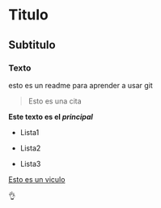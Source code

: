 # Titulo

## Subtitulo

### Texto

esto es un readme para aprender a usar git

 > Esto es una cita

 **Este texto es el _principal_**


 - Lista1

 * Lista2

 + Lista3

 [Esto es un viculo](https://docs.github.com/es/get-started/writing-on-github/getting-started-with-writing-and-formatting-on-github/basic-writing-and-formatting-syntax)

 :ok_hand:











